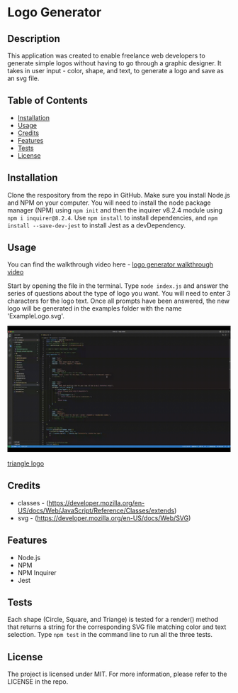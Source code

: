 # Logo Generator


## Description
  This application was created to enable freelance web developers to generate simple logos without having to go through a graphic designer. It takes in user input - color, shape, and text, to generate a logo and save as an svg file.  


## Table of Contents
  - [Installation](#installation)
  - [Usage](#usage)
  - [Credits](#credits)
  - [Features](#features)
  - [Tests](#tests)
  - [License](#license)


  ## Installation
  Clone the respository from the repo in GitHub. Make sure you install Node.js and NPM on your computer. You will need to install the node package manager (NPM) using `npm init` and then the inquirer v8.2.4 module using `npm i inquirer@8.2.4`. Use `npm install` to install dependencies, and `npm install --save-dev-jest` to install Jest as a devDependency. 


  ## Usage
  You can find the walkthrough video here - [logo generator walkthrough video](https://drive.google.com/file/d/10rrPpqKq-rbmrdPNkO2JhKBC775jMrPP/view?usp=sharing)

  Start by opening the file in the terminal. Type `node index.js` and answer the series of questions about the type of logo you want. You will need to enter 3 characters for the logo text. Once all prompts have been answered, the new logo will be generated in the examples folder with the name 'ExampleLogo.svg'.

  ![logo generator video](./assets/SVG-logo-generator.gif)




[triangle logo](./examples/triangle-sample-logo.png)



## Credits
 * classes - (https://developer.mozilla.org/en-US/docs/Web/JavaScript/Reference/Classes/extends)
 * svg - (https://developer.mozilla.org/en-US/docs/Web/SVG)
 
  

## Features
* Node.js
* NPM 
* NPM Inquirer
* Jest


## Tests 
Each shape (Circle, Square, and Triange) is tested for a render() method that returns a string for the corresponding SVG file matching color and text selection. Type `npm test` in the command line to run all the three tests.


## License
The project is licensed under MIT. For more information, please refer to the LICENSE in the repo.
  